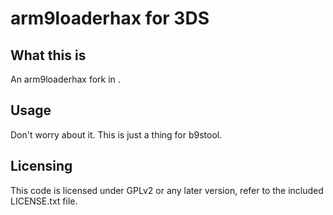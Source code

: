 # arm9loaderhax for 3DS

## What this is

An arm9loaderhax fork in <current year>.

## Usage

Don't worry about it. This is just a thing for b9stool.

## Licensing

This code is licensed under GPLv2 or any later version, refer to the included LICENSE.txt file.
